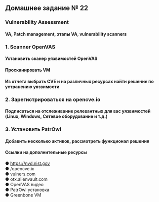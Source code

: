 ## Домашнее задание № 22  
### Vulnerability Assessment  
#### VA, Patch management, этапы VA, vulnerability scanners  

### 1. Scanner OpenVAS  
#### Установить сканер уязвимостей OpenVAS  
#### Просканировать VM  
#### Из отчета выбрать CVE  и на различных ресурсах найти решение по устранению уязвимости  

### 2. Зарегистрироваться на opencve.io  
#### Подписаться на отслеживание релевантных для вас уязвимостей (Linux, Windows, Сетевое оборудование и т.д.)  

### 3. Установить PatrOwl  
#### Добавить несколько активов, рассмотреть функционал решения   


#### Ссылки на дополнительные ресурсы  
●	https://nvd.nist.gov  
●	/opencve.io  
●	vulners.com   
●	otx.alienvault.com  
●	OpenVAS видео  
●	PatrOwl установка  
●	Greenbone VM  
